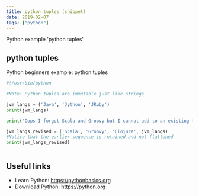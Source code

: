 ```yaml
---
title: python tuples (snippet)
date: 2019-02-07
tags: ["python"]
---
```

Python example 'python tuples'


## python tuples

Python beginners example: python tuples

```python
#!/usr/bin/python

#Note: Python tuples are immutable just like strings

jvm_langs = ('Java', 'Jython', 'JRuby')
print(jvm_langs)

print('Oops I forgot Scala and Groovy but I cannot add to an existing tuple')

jvm_langs_revised = ('Scala', 'Groovy', 'Clojure', jvm_langs)
#Notice that the earlier sequence is retained and not flattened
print(jvm_langs_revised)



```

## Useful links

- Learn Python: https://pythonbasics.org
- Download Python: https://python.org
